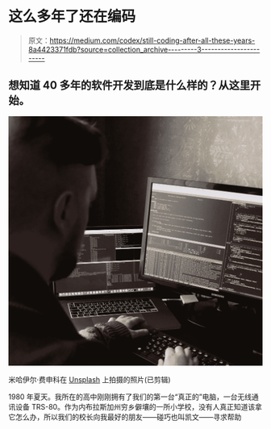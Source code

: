 # 这么多年了还在编码

> 原文：<https://medium.com/codex/still-coding-after-all-these-years-8a4423371fdb?source=collection_archive---------3----------------------->

## 想知道 40 多年的软件开发到底是什么样的？从这里开始。

![](img/0dfbdb64b898eec6ca2a7b9c2441baf7.png)

米哈伊尔·费申科在 [Unsplash](https://unsplash.com/s/photos/programmer?utm_source=unsplash&utm_medium=referral&utm_content=creditCopyText) 上拍摄的照片(已剪辑)

1980 年夏天。我所在的高中刚刚拥有了我们的第一台“真正的”电脑，一台无线通讯设备 TRS-80。作为内布拉斯加州穷乡僻壤的一所小学校，没有人真正知道该拿它怎么办，所以我们的校长向我最好的朋友——碰巧也叫凯文——寻求帮助
